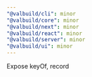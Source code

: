 ```yaml
---
"@valbuild/cli": minor
"@valbuild/core": minor
"@valbuild/next": minor
"@valbuild/react": minor
"@valbuild/server": minor
"@valbuild/ui": minor
---
```


Expose keyOf, record

